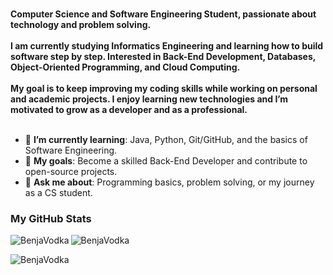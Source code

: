 <div>
  <div align=left>
    <br>
    <p>
      <strong>
        Computer Science and Software Engineering Student, passionate about technology and problem solving.<br><br>
        I am currently studying Informatics Engineering and learning how to build software step by step.  
        Interested in Back-End Development, Databases, Object-Oriented Programming, and Cloud Computing.<br><br>
        My goal is to keep improving my coding skills while working on personal and academic projects.  
        I enjoy learning new technologies and I’m motivated to grow as a developer and as a professional.<br><br>
      </strong>
    </p>
    <ul>
      <li>🌱 <b>I’m currently learning</b>: Java, Python, Git/GitHub, and the basics of Software Engineering.</li>
      <li>🎯 <b>My goals</b>: Become a skilled Back-End Developer and contribute to open-source projects.</li>
      <li>💬 <b>Ask me about</b>: Programming basics, problem solving, or my journey as a CS student.</li>
    </ul>
  </div>
</div>

<h3>My GitHub Stats</h3>
<p>
  <img align="left" src="https://github-readme-stats.vercel.app/api/top-langs?username=BenjaVodka&show_icons=true&theme=dark&locale=en&layout=compact" alt="BenjaVodka" />
</p>
<p>
  <img align="center" src="https://github-readme-stats.vercel.app/api?username=BenjaVodka&show_icons=true&theme=dark&locale=en" alt="BenjaVodka" />
</p>
<p>
  <img align="center" src="https://github-readme-streak-stats.herokuapp.com/?user=BenjaVodka&theme=dark" alt="BenjaVodka" />
</p>

